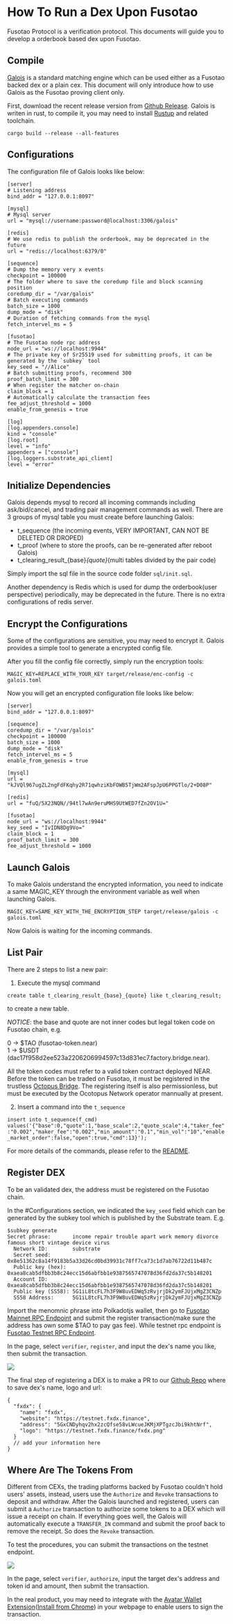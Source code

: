 # How To Run a Dex Upon Fusotao

Fusotao Protocol is a verification protocol. This documents will guide you to develop a orderbook based dex upon Fusotao.


## Compile

[Galois](https://github.com/uinb/galois) is a standard matching engine which can be used either as a Fusotao backed dex or a plain cex. This document will only introduce how to use Galois as the Fusotao proving client only.

First, download the recent release version from [Github Release](https:/github.com/uinb/galois/releases). Galois is writen in rust, to compile it, you may need to install [Rustup](https://rustup.rs/) and related toolchain.

```
cargo build --release --all-features
```

## Configurations

The configuration file of Galois looks like below:

```
[server]
# Listening address
bind_addr = "127.0.0.1:8097"

[mysql]
# Mysql server
url = "mysql://username:password@localhost:3306/galois"

[redis]
# We use redis to publish the orderbook, may be deprecated in the future
url = "redis://localhost:6379/0"

[sequence]
# Dump the memory very x events
checkpoint = 100000
# The folder where to save the coredump file and block scanning position
coredump_dir = "/var/galois"
# Batch executing commands
batch_size = 1000
dump_mode = "disk"
# Duration of fetching commands from the mysql
fetch_intervel_ms = 5

[fusotao]
# The Fusotao node rpc address
node_url = "ws://localhost:9944"
# The private key of Sr25519 used for submitting proofs, it can be generated by the `subkey` tool
key_seed = "//Alice"
# Batch submitting proofs, recommend 300
proof_batch_limit = 300
# When register the matcher on-chain
claim_block = 1
# Automatically calculate the transaction fees
fee_adjust_threshold = 1000
enable_from_genesis = true

[log]
[log.appenders.console]
kind = "console"
[log.root]
level = "info"
appenders = ["console"]
[log.loggers.substrate_api_client]
level = "error"

```

## Initialize Dependencies

Galois depends mysql to record all incoming commands including ask/bid/cancel, and trading pair management commands as well. There are 3 groups of mysql table you must create before launching Galois:

- t_sequence (the incoming events, VERY IMPORTANT, CAN NOT BE DELETED OR DROPED)
- t_proof (where to store the proofs, can be re-generated after reboot Galois)
- t_clearing_result_{base}_{quote}_(multi tables divided by the pair code)

Simply import the sql file in the source code folder `sql/init.sql`.

Another dependency is Redis which is used for dump the orderbook(user perspective) periodically, may be deprecated in the future. There is no extra configurations of redis server.

## Encrypt the Configurations

Some of the configurations are sensitive, you may need to encrypt it. Galois provides a simple tool to generate a encrypted config file.

After you fill the config file correctly, simply run the encryption tools:

```
MAGIC_KEY=REPLACE_WITH_YOUR_KEY target/release/enc-config -c galois.toml
```

Now you will get an encrypted configuration file looks like below:

```
[server]
bind_addr = "127.0.0.1:8097"

[sequence]
coredump_dir = "/var/galois"
checkpoint = 100000
batch_size = 1000
dump_mode = "disk"
fetch_intervel_ms = 5
enable_from_genesis = true

[mysql]
url = "kJVQl967ugZL2ngFdFKqhy2R71qwhziKbFOWB5TjWm2AFspJpU6PPGTlo/2+D08P"

[redis]
url = "fuQ/5X23NQN//94tl7wAn9eruMHS9UtWED7fZn2OV1U="

[fusotao]
node_url = "ws://localhost:9944"
key_seed = "IvIDN8Dg9Vo="
claim_block = 1
proof_batch_limit = 300
fee_adjust_threshold = 1000
```

## Launch Galois

To make Galois understand the encrypted information, you need to indicate a same MAGIC_KEY through the environment variable as well when launching Galois.

```
MAGIC_KEY=SAME_KEY_WITH_THE_ENCRYPTION_STEP target/release/galois -c galois.toml
```

Now Galois is waiting for the incoming commands.

## List Pair

There are 2 steps to list a new pair:

1. Execute the mysql command 

```create table t_clearing_result_{base}_{quote} like t_clearing_result;```

to create a new table.

*NOTICE*: the base and quote are not inner codes but legal token code on Fusotao chain, e.g. 

0 -> $TAO (fusotao-token.near)    
1 -> $USDT (dac17f958d2ee523a2206206994597c13d831ec7.factory.bridge.near).

All the token codes must refer to a valid token contract deployed NEAR. Before the token can be traded on Fusotao, it must be registered in the trustless [Octopus Bridge](https://mainnet.oct.network/bridge/near/fusotao/). The registering itself is also permissionless, but must be executed by the Ocotopus Network operator mannually at present. 

2. Insert a command into the `t_sequence`

```insert into t_sequence(f_cmd) values('{"base":0,"quote":1,"base_scale":2,"quote_scale":4,"taker_fee":"0.002","maker_fee":"0.002","min_amount":"0.1","min_vol":"10","enable_market_order":false,"open":true,"cmd":13}');```

For more details of the commands, please refer to the [README](https://github.com/uinb/galois).

## Register DEX

To be an validated dex, the address must be registered on the Fusotao chain.

In the #Configurations section, we indicated the `key_seed` field which can be generated by the subkey tool which is published by the Substrate team. E.g.

```
$subkey generate
Secret phrase:       income repair trouble apart work memory divorce famous short vintage device virus
  Network ID:        substrate
  Secret seed:       0x8e51362c8a14f9183b5a33d26cd0bd39931c78ff7ca73c1d7ab76722d11b487c
  Public key (hex):  0xaea8cab5dfbb3b8c24ecc15d6abfbb1e9387565747078d36fd2da37c5b148201
  Account ID:        0xaea8cab5dfbb3b8c24ecc15d6abfbb1e9387565747078d36fd2da37c5b148201
  Public key (SS58): 5G1iL8tcFL7h3F9W8uvEDWq5zRvjrjDk2ymFJUjxMgZ3CNZp
  SS58 Address:      5G1iL8tcFL7h3F9W8uvEDWq5zRvjrjDk2ymFJUjxMgZ3CNZp
```

Import the menomnic phrase into Polkadotjs wallet, then go to [Fusotao Mainnet RPC Endpoint](https://polkadot.js.org/apps/?rpc=wss://gateway.mainnet.octopus.network/fusotao/0efwa9v0crdx4dg3uj8jdmc5y7dj4ir2#/explorer) and submit the register transaction(make sure the address has own some $TAO to pay gas fee). While testnet rpc endpoint is [Fusotao Testnet RPC Endpoint](https://polkadot.js.org/apps/?rpc=wss%3A%2F%2Fgateway.testnet.octopus.network%2Ffusotao%2Ferc8ygm5qvmi2fw23ijpvzgpzzto47mi#/extrinsics).

In the page, select `verifier`, `register`, and input the dex's name you like, then submit the transaction.

![](/wiki/register-dex.png)

The final step of registering a DEX is to make a PR to our [Github Repo](https://github.com/uinb/fusotao-registry) where to save dex's name, logo and url:

```
{
  "fxdx": {
    "name": "fxdx",
    "website": "https://testnet.fxdx.finance",
    "address": "5GxCNDyhqv2hx2zcQfse58vLWcueJKMjXPTgzcJbi9khtNrf",
    "logo": "https://testnet.fxdx.finance/fxdx.png"
  }
  // add your information here
}
```

## Where Are The Tokens From


Different from CEXs, the trading platforms backed by Fusotao couldn't hold users' assets, instead, users use the `Authorize` and `Revoke` transactions to deposit and withdraw. After the Galois launched and registered, users can submit a `Authorize` transaction to authorize some tokens to a DEX which will issue a receipt on chain. If everything goes well, the Galois will automatically execute a `TRANSFER_IN` command and submit the proof back to remove the receipt. So does the `Revoke` transaction.

To test the procedures, you can submit the transactions on the testnet endpoint.

![](/wiki/authorize-dex.png)

In the page, select `verifier`, `authorize`, input the target dex's address and token id and amount, then submit the transaction.

In the real product, you may need to integrate with the [Avatar Wallet Extension](https://github.com/uinb/avatar-wallet)([Install from Chrome](https://chrome.google.com/webstore/detail/avatar-wallet/ckfhnogibicdkfkijinnacpmmobbhbjk)) in your webpage to enable users to sign the transaction.
